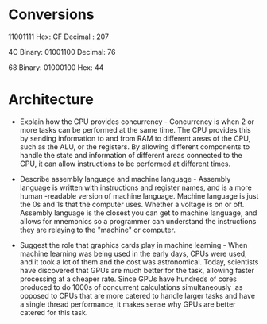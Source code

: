 # Conversions

11001111
Hex: CF
Decimal : 207

4C
Binary: 01001100
Decimal: 76

68
Binary: 01000100
Hex: 44

# Architecture

* Explain how the CPU provides concurrency -
  Concurrency is when 2 or more tasks can be performed at the same time. The CPU provides this by sending information to and from RAM to different areas of the CPU, such as the ALU, or the registers. By allowing different components to handle the state and information of different areas connected to the CPU, it can allow instructions to be performed at different times.

* Describe assembly language and machine language -
  Assembly language is written with instructions and register names, and is a more human -readable version of machine language. Machine language is just the 0s and 1s that the computer uses. Whether a voltage is on or off. Assembly language is the closest you can get to machine language, and allows for mnemonics so a programmer can understand the instructions they are relaying to the "machine" or computer.

* Suggest the role that graphics cards play in machine learning -
  When machine learning was being used in the early days, CPUs were used, and it took a lot of them and the cost was astronomical. Today, scientists have discovered that GPUs are much better for the task, allowing faster processing at a cheaper rate. Since GPUs have hundreds of cores produced to do 1000s of concurrent calculations simultaneously ,as opposed to CPUs that are more catered to handle larger tasks and have a single thread performance, it makes sense why GPUs are better catered for this task.
